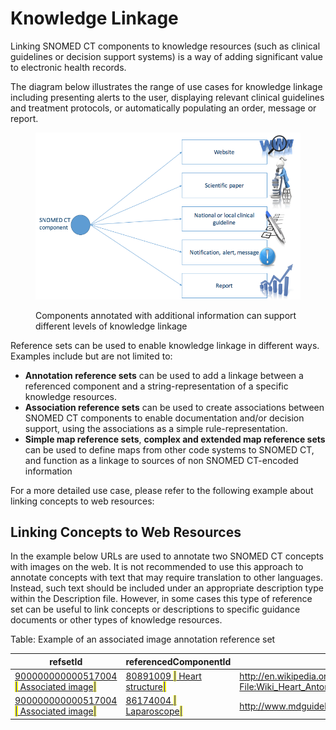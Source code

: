 # Knowledge Linkage

Linking SNOMED CT components to knowledge resources (such as clinical guidelines or decision support systems) is a way of adding significant value to electronic health records.

The diagram below illustrates the range of use cases for knowledge linkage including presenting alerts to the user, displaying relevant clinical guidelines and treatment protocols, or automatically populating an order, message or report.

<figure><img src="../../images/35985592.png" alt=""><figcaption><p>Components annotated with additional information can support different levels of knowledge linkage</p></figcaption></figure>

Reference sets can be used to enable knowledge linkage in different ways. Examples include but are not limited to:

* **Annotation reference sets** can be used to add a linkage between a referenced component and a string-representation of a specific knowledge resources.
* **Association reference sets** can be used to create associations between SNOMED CT components to enable documentation and/or decision support, using the associations as a simple rule-representation.
* **Simple map reference sets**, **complex and extended map reference sets** can be used to define maps from other code systems to SNOMED CT, and function as a linkage to sources of non SNOMED CT-encoded information

For a more detailed use case, please refer to the following example about linking concepts to web resources:

## Linking Concepts to Web Resources

In the example below URLs are used to annotate two SNOMED CT concepts with images on the web. It is not recommended to use this approach to annotate concepts with text that may require translation to other languages. Instead, such text should be included under an appropriate description type within the Description file. However, in some cases this type of reference set can be useful to link concepts or descriptions to specific guidance documents or other types of knowledge resources.

Table: Example of an associated image annotation reference set

<table><thead><tr><th width="364.16015625">refsetId</th><th width="243.6640625">referencedComponentId</th><th width="410.23828125">Annotation</th></tr></thead><tbody><tr><td><a href="http://snomed.info/id/900000000000517004">900000000000517004 <mark style="color:blue;">|</mark> Associated image<mark style="color:blue;">|</mark></a></td><td><a href="http://snomed.info/id/80891009">80891009 <mark style="color:blue;">|</mark> Heart structure<mark style="color:blue;">|</mark></a></td><td><a href="http://en.wikipedia.org/wiki/Heart#mediaviewer/-File:Wiki_Heart_Antomy_Ties_van_Brussel.jpg">http://en.wikipedia.org/wiki/Heart#mediaviewer/-File:Wiki_Heart_Antomy_Ties_van_Brussel.jpg</a></td></tr><tr><td><a href="http://snomed.info/id/900000000000517004">900000000000517004 <mark style="color:blue;">|</mark> Associated image<mark style="color:blue;">|</mark></a></td><td><a href="http://snomed.info/id/86174004">86174004 <mark style="color:blue;">|</mark> Laparoscope<mark style="color:blue;">|</mark></a></td><td><a href="http://www.mdguidelines.com/images/Illustrations/laparosc.jpg">http://www.mdguidelines.com/images/Illustrations/laparosc.jpg</a></td></tr></tbody></table>
